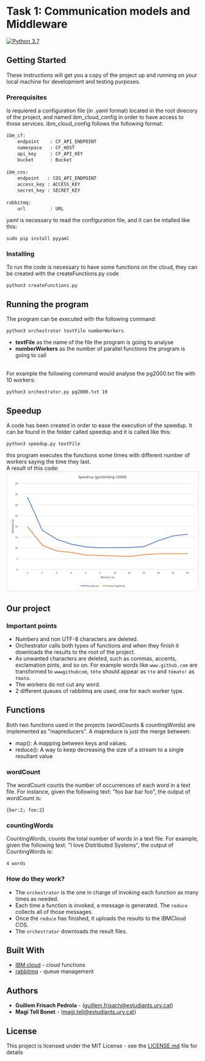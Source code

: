 
# Task 1: Communication models and Middleware
[![Python 3.7](https://img.shields.io/badge/python-3.7-blue.svg)](https://www.python.org/downloads/release/python-370/)

## Getting Started
These instructions will get you a copy of the project up and running on your local machine for development and testing purposes.

### Prerequisites

Is requiered a configuration file (in .yaml format) located in the root direcory of the project, and named ibm_cloud_config in order to have access to those services.
ibm_cloud_config follows the following format:

```
ibm_cf:
    endpoint    : CF_API_ENDPOINT
    namespace   : CF_HOST
    api_key     : CF_API_KEY
    bucket      : Bucket

ibm_cos:
    endpoint   : COS_API_ENDPOINT
    access_key : ACCESS_KEY
    secret_key : SECRET_KEY

rabbitmq:
    url         : URL
```

yaml is necessary to read the configuration file, and it can be intalled like this:

```
sudo pip install pyyaml
```


### Installing

To run the code is necessary to have some functions on the cloud, they can be created with the  createFunctions.py code

```
python3 createFunctions.py
```
## Running the program

The program can be executed with the following command:

```
python3 orchestrator textFile numberWorkers
```
* **textFile** as the name of the file the program is going to analyse
* **numberWorkers** as the number of parallel functions the program is going to call<br><br>
<p align="left">
For example the following command would analyse the pg2000.txt file with 10 workers:
<p>
    
```
python3 orchestrator.py pg2000.txt 10
```

## Speedup

A code has been created in order to ease the execution of the speedup. It can be found in the folder called speedup and it is called like this:
```
python3 speedup.py textFile
```
this program executes the functions some times with different number of workers saying the time they last.\
A result of this code:
![](Images/speedup.png)

## Our project

### Important points
* Numbers and non UTF-8 characters are deleted. 
* Orchestrator calls both types of functions and when they finish it downloads the results to
the root of the project.
* As unwanted characters are deleted, such as commas, accents, exclamation pints, and so on. For example words like ```www.github.com``` are transformed to ```wwwgithubcom```, ```tête``` should appear as ```tte``` and ```tömato!``` as ```tmato```.
* The workers do not cut any word.
* 2 different queues of rabbitmq are used, one for each worker type.

## Functions

Both two functions used in the projects (wordCounts & countingWords) are implemented as "mapreducers". A mapreduce is just the merge between:
* map(): A mapping between keys and values.
* reduce(): A way to keep decreasing the size of a stream to a single resultant value

### wordCount

The wordCount counts the number of occurrences of each word in a text file. For instance, given the following text: "foo bar bar foo", the output of wordCount is: 
```
{bar:2; foo:2}
```

### countingWords

CountingWords, counts the total number of words in a text file. For example, given the following text: "I love Distributed Systems", the output of CountingWords is:
```
4 words
```

### How do they work?

* The ```orchestrator``` is the one in charge of invoking each function as many times as needed.
* Each time a function is invoked, a message is generated. The ```reduce``` collects all of those messages.
* Once the ```reduce``` has finished, it uploads the results to the IBMCloud COS.
* The ```orchestrator``` downloads the result files.

## Built With

* [IBM cloud](https://www.ibm.com/uk-en/cloud) - cloud functions
* [rabbitmq](https://www.rabbitmq.com) - queue management

## Authors

* **Guillem Frisach Pedrola** - (guillem.frisach@estudiants.urv.cat)
* **Magí Tell Bonet** - (magi.tell@estudiants.urv.cat)

## License

This project is licensed under the MIT License - see the [LICENSE.md](LICENSE.md) file for details
